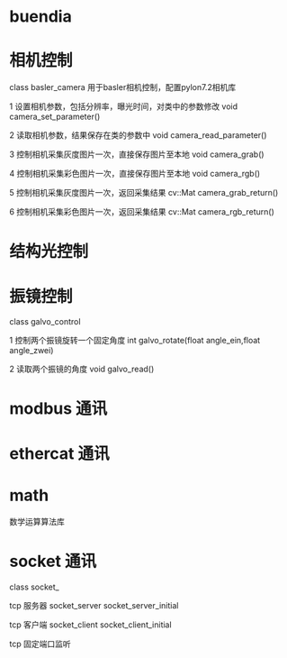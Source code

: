# buendia

# 相机控制

class basler_camera 用于basler相机控制，配置pylon7.2相机库

1 设置相机参数，包括分辨率，曝光时间，对类中的参数修改
void camera_set_parameter()

2 读取相机参数，结果保存在类的参数中
void camera_read_parameter()

3 控制相机采集灰度图片一次，直接保存图片至本地
void camera_grab()

4 控制相机采集彩色图片一次，直接保存图片至本地
void camera_rgb()

5 控制相机采集灰度图片一次，返回采集结果
cv::Mat camera_grab_return()

6 控制相机采集彩色图片一次，返回采集结果
cv::Mat camera_rgb_return()

# 结构光控制


# 振镜控制

class galvo_control 

1 控制两个振镜旋转一个固定角度
int galvo_rotate(float angle_ein,float angle_zwei)

2 读取两个振镜的角度
void galvo_read()

# modbus 通讯



# ethercat 通讯



# math

数学运算算法库

# socket 通讯

class socket_

tcp 服务器
socket_server
socket_server_initial

tcp 客户端
socket_client
socket_client_initial

tcp 固定端口监听


